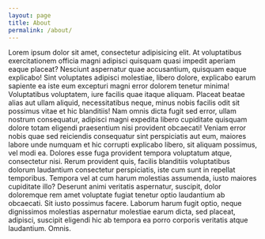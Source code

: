 ```yaml
---
layout: page
title: About
permalink: /about/
---
```


<p class="text-align: justify;">Lorem ipsum dolor sit amet, consectetur adipisicing elit. At voluptatibus exercitationem officia magni adipisci quisquam quasi impedit aperiam eaque placeat? Nesciunt aspernatur quae accusantium, quisquam eaque explicabo! Sint voluptates adipisci molestiae, libero dolore, explicabo earum sapiente ea iste eum excepturi magni error dolorem tenetur minima! Voluptatibus voluptatem, iure facilis quae itaque aliquam. Placeat beatae alias aut ullam aliquid, necessitatibus neque, minus nobis facilis odit sit possimus vitae et hic blanditiis! Nam omnis dicta fugit sed error, ullam nostrum consequatur, adipisci magni expedita libero cupiditate quisquam dolore totam eligendi praesentium nisi provident obcaecati! Veniam error nobis quae sed reiciendis consequatur sint perspiciatis aut eum, maiores labore unde numquam et hic corrupti explicabo libero, sit aliquam possimus, vel modi ea. Dolores esse fuga provident tempora voluptatum atque, consectetur nisi. Rerum provident quis, facilis blanditiis voluptatibus dolorum laudantium consectetur perspiciatis, iste cum sunt in repellat temporibus. Tempora vel at cum harum molestias assumenda, iusto maiores cupiditate illo? Deserunt animi veritatis aspernatur, suscipit, dolor doloremque rem amet voluptate fugiat tenetur optio laudantium ab obcaecati. Sit iusto possimus facere. Laborum harum fugit optio, neque dignissimos molestias aspernatur molestiae earum dicta, sed placeat, adipisci, suscipit eligendi hic ab tempora ea porro corporis veritatis atque laudantium. Omnis.</p>